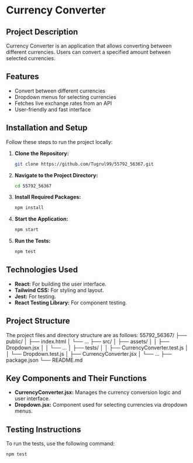 
# Currency Converter

## Project Description
Currency Converter is an application that allows converting between different currencies. Users can convert a specified amount between selected currencies.

## Features
- Convert between different currencies
- Dropdown menus for selecting currencies
- Fetches live exchange rates from an API
- User-friendly and fast interface

## Installation and Setup
Follow these steps to run the project locally:

1. **Clone the Repository:**
    ```bash
    git clone https://github.com/Tugrul99/55792_56367.git
    ```

2. **Navigate to the Project Directory:**
    ```bash
    cd 55792_56367
    ```

3. **Install Required Packages:**
    ```bash
    npm install
    ```

4. **Start the Application:**
    ```bash
    npm start
    ```

5. **Run the Tests:**
    ```bash
    npm test
    ```

## Technologies Used
- **React:** For building the user interface.
- **Tailwind CSS:** For styling and layout.
- **Jest:** For testing.
- **React Testing Library:** For component testing.

## Project Structure
The project files and directory structure are as follows:
55792_56367/
├── public/
│ ├── index.html
│ └── ...
├── src/
│ ├── assets/
│ │ ├── Dropdown.jsx
│ │ └── ...
│ ├── tests/
│ │ ├── CurrencyConverter.test.js
│ │ └── Dropdown.test.js
│ ├── CurrencyConverter.jsx
│ └── ...
├── package.json
└── README.md

## Key Components and Their Functions
- **CurrencyConverter.jsx:** Manages the currency conversion logic and user interface.
- **Dropdown.jsx:** Component used for selecting currencies via dropdown menus.

## Testing Instructions
To run the tests, use the following command:
```bash
npm test

